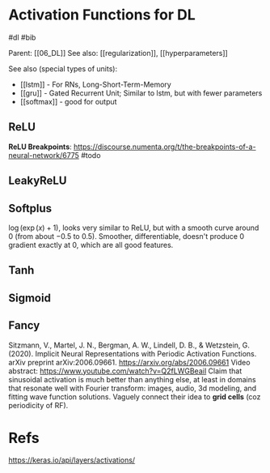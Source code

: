 # Activation Functions for DL

#dl #bib

Parent: [[06_DL]]
See also: [[regularization]], [[hyperparameters]]

See also (special types of units):
* [[lstm]] - For RNs, Long-Short-Term-Memory
* [[gru]] - Gated Recurrent Unit; Similar to lstm, but with fewer parameters
* [[softmax]] - good for output

## ReLU

**ReLU Breakpoints**: https://discourse.numenta.org/t/the-breakpoints-of-a-neural-network/6775
#todo

## LeakyReLU

## Softplus

$\log(\exp(x)+1)$, looks very similar to ReLU, but with a smooth curve around 0 (from about −0.5 to 0.5). Smoother, differentiable, doesn't produce 0 gradient exactly at 0, which are all good features.

## Tanh

## Sigmoid

## Fancy

Sitzmann, V., Martel, J. N., Bergman, A. W., Lindell, D. B., & Wetzstein, G. (2020). Implicit Neural Representations with Periodic Activation Functions. arXiv preprint arXiv:2006.09661.
https://arxiv.org/abs/2006.09661
Video abstract:
https://www.youtube.com/watch?v=Q2fLWGBeaiI
Claim that sinusoidal activation is much better than anything else, at least in domains that resonate well with Fourier transform: images, audio, 3d modeling, and fitting wave function solutions. Vaguely connect their idea to **grid cells** (coz periodicity of RF).

# Refs
https://keras.io/api/layers/activations/